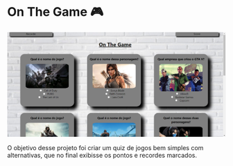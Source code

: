 # On The Game 🎮

<img src="/img.PNG" />

O objetivo desse projeto foi criar um quiz de jogos bem simples com alternativas, que no final exibisse os pontos e recordes marcados.
